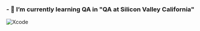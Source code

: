 ### **- 🌱 I’m currently learning QA in "QA at Silicon Valley California"** 
![Xcode](https://img.shields.io/badge/Xcode-007ACC?style=for-the-badge&logo=Xcode&logoColor=white)
<!--
**ppdim/ppdim** is a ✨ _special_ ✨ repository because its `README.md` (this file) appears on your GitHub profile.

Here are some ideas to get you started:

- 🔭 I’m currently working on ...
- 🌱 I’m currently learning ...
- 👯 I’m looking to collaborate on ...
- 🤔 I’m looking for help with ...
- 💬 Ask me about ...
- 📫 How to reach me: ...
- 😄 Pronouns: ...
- ⚡ Fun fact: ...
-->

